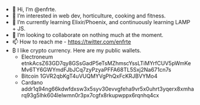 - 👋 Hi, I’m @enfrte.
- 👀 I’m interested in web dev, horticulture, cooking and fitness.
- 🌱 I’m currently learning Elixir/Phoenix, and continuously  learning LAMP + JS. 
- 💞️ I’m looking to collaborate on nothing much at the moment.
- 📫 How to reach me - https://twitter.com/enfrte 
- ₿ I like crypto currency. Here are my public wallets. 
  - Electroneum etnkAcsZ63GD7qy8GSsGadP5eTsMZhmscYssLTiMYrfCUV5pWmKeMv6TY6GWYmdFJbJCq7zyPzyaPFFA68TL5Sxj2Na671cn7s
  - Bitcoin 1GVR2qbKgT4uVUQMYVgPhQxFcKRJBVYMo4
  - Cardano addr1q94ng66kdwfdxsw3x5syv30evvgfeha9vr5x0uhrt3yqerx8xmharq93g5lhk604lelwmn0r3px7cgfx8rkupwppx6rqnhq4cx
<!---
enfrte/enfrte is a ✨ special ✨ repository because its `README.md` (this file) appears on your GitHub profile.
You can click the Preview link to take a look at your changes.
--->
